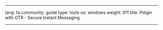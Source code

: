 

---

lang: fa
community: guide
type: tools
os: windows
weight: 011
title: Pidgin with OTR - Secure Instant Messaging

---

<stub>

